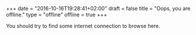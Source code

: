 +++
date = "2016-10-16T19:28:41+02:00"
draft = false
title = "Oops, you are offline."
type = "offline"
offline = true
+++

You should try to find some internet connection to browse here.